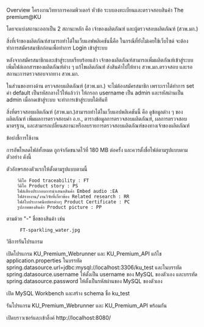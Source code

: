Overview โครงงานวิทยาการคอมพิวเตอร์ หัวข้อ ระบบลงทะเบียนและตรวจสอบสินค้า The premium@KU

โดยจะแบ่งสถานะออกเป็น 2 สถานะหลัก คือ เจ้าของผลิตภัณฑ์ และผู้ตรวจสอบผลิตภัณฑ์ (สวพ.มก.)

สิ่งที่เจ้าของผลิตภัณฑ์สามารถทำได้ในเว็บแอฟพลิเคชันนี้คือ ในกรณีที่ยังไม่เคยใช้เว็บไซด์ จะต้องทำการสมัครสมาชิกก่อนเพื่อทำการ Login เข้าสู่ระบบ

หลังจากสมัครสมาชิกและเข้าสู่ระบบเรียบร้อยแล้ว เจ้าของผลิตภัณฑ์สามารถเพิ่มผลิตภัณฑ์เข้าสู่ระบบ เพิ่มไฟล์เอกสารของผลิตภัณฑ์ต่าง ๆ แก้ไขผลิตภัณฑ์ ส่งสินค้าไปให้ทาง สวพ.มก.ตรวจสอบ และรอสถานะการตรวจสอบจากทาง สวพ.มก.

ในส่วนของทางด้าน ตรวจสอบผลิตภัณฑ์ (สวพ.มก.) จะไม่ต้องสมัครสมาชิก เพราะเราได้ทำการ set ค่า default เป็นรหัสกลางไว้ให้แล้วว่า ให้กรอก username เป็น admin และรหัสผ่านเป็น admin เมื่อกดเข้าสู่ระบบ จะทำการเข้าสู่ระบบใด้ทันที

สิ่งที่ตรวจสอบผลิตภัณฑ์ (สวพ.มก.)สามารถทำได้ในเว็บแอปพลิเคชันนี้ คือ ดูข้อมูลต่าง ๆ ของผลิตภัณฑ์ เพิ่มผลการตรวจสอบค่า อ.ย., ตารางข้อมูลการตรวจสอบผลิตภัณฑ์,  ผลการตรวจสอบมาตรฐาน, และสามารถเปลี่ยนสถานะหรือลบรายการตรวจสอบผลิตภัณฑ์ของทางเจ้าของผลิตภัณฑ์

ข้อบ่งชี้การใช้งาน

   การอัพโหลดไฟล์ทั้งหมด ถูกจำกัดขนาดไว้ที่ 180 MB ต่อครั้ง และควรตั้งชื่อไฟล์ตามรูปแบบตามตัวอย่าง ดังนี้

   ตัวอักษรสองตัวแรกให้ตั้งตามรูปแบบตามนี้

        วีดีโอ Food traceability : FT
        วีดีโอ Product story : PS
        ไฟล์เสียงประกอบการนำเสนอสินค้า Embed audio :EA
        ไฟล์รายงาน/งานวิจัยที่เกี่ยวข้อง Related research : RR
        ไฟล์ใบประกาศนียบัตรต่างๆ Product Certificate : PC
        รูปภาพของสินค้า Product picture : PP

   ตามด้วย "-" ชื่อของสินค้า เช่น

         FT-sparkling_water.jpg

   วิธีการรันโปรแกรม

   เปิดโปรแกรม KU_Premium_Webrunner และ KU_Premium_API แก้ไข application.properties ในบรรทัด spring.datasource.url=jdbc:mysql://localhost:3306/ku_test และในบรรทัด spring.datasource.username ให้ตั้งเป็น username ของ MySQL ของตัวเอง และบรรทัด spring.datasource.password ให้ตั้งเป็นรหัสผ่านของ MySQL ของตัวเอง

   เปิด MySQL Workbench และสร้าง schema ชื่อ ku_test

   รันโปรแกรม KU_Premium_Webrunner และ KU_Premium_API พร้อมกัน

   เปิดบราวเซอร์และเข้าลิ้งค์ http://localhost:8080/

